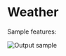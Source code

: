 # Weather

Sample features:

![Output sample](https://github.com/Venkata-Maniteja/FancyCar/blob/master/FancyCar/Resources/Fancy_infinite_scroll.gif)
